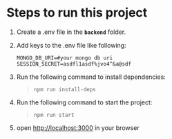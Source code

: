 # Steps to run this project

1. Create a .env file in the **`backend`** folder.
2. Add keys to the .env file like following:

   ```env
   MONGO_DB_URI=#your mongo db uri
   SESSION_SECRET=asdfl1asdf%jvo4^&a@sdf
   ```

3. Run the following command to install dependencies:
   > `npm run install-deps`
4. Run the following command to start the project:
   > `npm run start`
5. open <http://localhost:3000> in your browser
